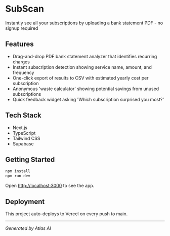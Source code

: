 # SubScan

Instantly see all your subscriptions by uploading a bank statement PDF - no signup required

## Features

- Drag-and-drop PDF bank statement analyzer that identifies recurring charges
- Instant subscription detection showing service name, amount, and frequency
- One-click export of results to CSV with estimated yearly cost per subscription
- Anonymous 'waste calculator' showing potential savings from unused subscriptions
- Quick feedback widget asking 'Which subscription surprised you most?'

## Tech Stack

- Next.js
- TypeScript
- Tailwind CSS
- Supabase

## Getting Started

```bash
npm install
npm run dev
```

Open [http://localhost:3000](http://localhost:3000) to see the app.

## Deployment

This project auto-deploys to Vercel on every push to main.

---

*Generated by Atlas AI*
